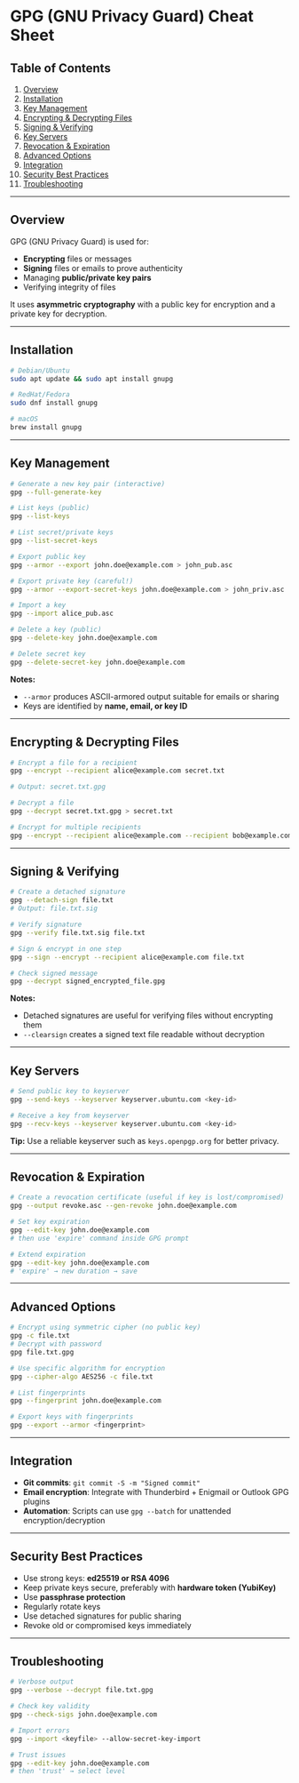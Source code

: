 # **GPG (GNU Privacy Guard) Cheat Sheet**

## **Table of Contents**

1. [Overview](#overview)
2. [Installation](#installation)
3. [Key Management](#key-management)
4. [Encrypting & Decrypting Files](#encrypting--decrypting-files)
5. [Signing & Verifying](#signing--verifying)
6. [Key Servers](#key-servers)
7. [Revocation & Expiration](#revocation--expiration)
8. [Advanced Options](#advanced-options)
9. [Integration](#integration)
10. [Security Best Practices](#security-best-practices)
11. [Troubleshooting](#troubleshooting)

---

## **Overview**

GPG (GNU Privacy Guard) is used for:

* **Encrypting** files or messages
* **Signing** files or emails to prove authenticity
* Managing **public/private key pairs**
* Verifying integrity of files

It uses **asymmetric cryptography** with a public key for encryption and a private key for decryption.

---

## **Installation**

```bash
# Debian/Ubuntu
sudo apt update && sudo apt install gnupg

# RedHat/Fedora
sudo dnf install gnupg

# macOS
brew install gnupg
```

---

## **Key Management**

```bash
# Generate a new key pair (interactive)
gpg --full-generate-key

# List keys (public)
gpg --list-keys

# List secret/private keys
gpg --list-secret-keys

# Export public key
gpg --armor --export john.doe@example.com > john_pub.asc

# Export private key (careful!)
gpg --armor --export-secret-keys john.doe@example.com > john_priv.asc

# Import a key
gpg --import alice_pub.asc

# Delete a key (public)
gpg --delete-key john.doe@example.com

# Delete secret key
gpg --delete-secret-key john.doe@example.com
```

**Notes:**

* `--armor` produces ASCII-armored output suitable for emails or sharing
* Keys are identified by **name, email, or key ID**

---

## **Encrypting & Decrypting Files**

```bash
# Encrypt a file for a recipient
gpg --encrypt --recipient alice@example.com secret.txt

# Output: secret.txt.gpg

# Decrypt a file
gpg --decrypt secret.txt.gpg > secret.txt

# Encrypt for multiple recipients
gpg --encrypt --recipient alice@example.com --recipient bob@example.com secret.txt
```

---

## **Signing & Verifying**

```bash
# Create a detached signature
gpg --detach-sign file.txt
# Output: file.txt.sig

# Verify signature
gpg --verify file.txt.sig file.txt

# Sign & encrypt in one step
gpg --sign --encrypt --recipient alice@example.com file.txt

# Check signed message
gpg --decrypt signed_encrypted_file.gpg
```

**Notes:**

* Detached signatures are useful for verifying files without encrypting them
* `--clearsign` creates a signed text file readable without decryption

---

## **Key Servers**

```bash
# Send public key to keyserver
gpg --send-keys --keyserver keyserver.ubuntu.com <key-id>

# Receive a key from keyserver
gpg --recv-keys --keyserver keyserver.ubuntu.com <key-id>
```

**Tip:** Use a reliable keyserver such as `keys.openpgp.org` for better privacy.

---

## **Revocation & Expiration**

```bash
# Create a revocation certificate (useful if key is lost/compromised)
gpg --output revoke.asc --gen-revoke john.doe@example.com

# Set key expiration
gpg --edit-key john.doe@example.com
# then use 'expire' command inside GPG prompt

# Extend expiration
gpg --edit-key john.doe@example.com
# 'expire' → new duration → save
```

---

## **Advanced Options**

```bash
# Encrypt using symmetric cipher (no public key)
gpg -c file.txt
# Decrypt with password
gpg file.txt.gpg

# Use specific algorithm for encryption
gpg --cipher-algo AES256 -c file.txt

# List fingerprints
gpg --fingerprint john.doe@example.com

# Export keys with fingerprints
gpg --export --armor <fingerprint>
```

---

## **Integration**

* **Git commits**: `git commit -S -m "Signed commit"`
* **Email encryption**: Integrate with Thunderbird + Enigmail or Outlook GPG plugins
* **Automation**: Scripts can use `gpg --batch` for unattended encryption/decryption

---

## **Security Best Practices**

* Use strong keys: **ed25519 or RSA 4096**
* Keep private keys secure, preferably with **hardware token (YubiKey)**
* Use **passphrase protection**
* Regularly rotate keys
* Use detached signatures for public sharing
* Revoke old or compromised keys immediately

---

## **Troubleshooting**

```bash
# Verbose output
gpg --verbose --decrypt file.txt.gpg

# Check key validity
gpg --check-sigs john.doe@example.com

# Import errors
gpg --import <keyfile> --allow-secret-key-import

# Trust issues
gpg --edit-key john.doe@example.com
# then 'trust' → select level
```

